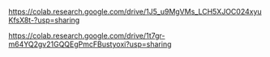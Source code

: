 
https://colab.research.google.com/drive/1J5_u9MgVMs_LCH5XJOC024xyuKfsX8t-?usp=sharing

https://colab.research.google.com/drive/1t7gr-m64YQ2gv21GQQEgPmcFBustyoxi?usp=sharing

